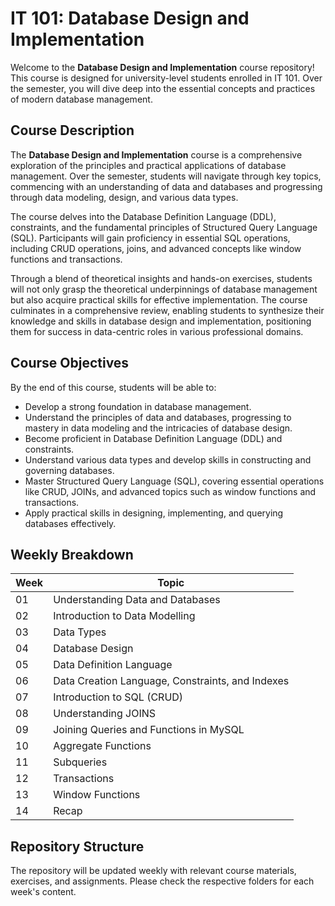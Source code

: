 # IT 101: Database Design and Implementation

Welcome to the **Database Design and Implementation** course repository! This course is designed for university-level students enrolled in IT 101. Over the semester, you will dive deep into the essential concepts and practices of modern database management.

## Course Description

The **Database Design and Implementation** course is a comprehensive exploration of the principles and practical applications of database management. Over the semester, students will navigate through key topics, commencing with an understanding of data and databases and progressing through data modeling, design, and various data types.

The course delves into the Database Definition Language (DDL), constraints, and the fundamental principles of Structured Query Language (SQL). Participants will gain proficiency in essential SQL operations, including CRUD operations, joins, and advanced concepts like window functions and transactions.

Through a blend of theoretical insights and hands-on exercises, students will not only grasp the theoretical underpinnings of database management but also acquire practical skills for effective implementation. The course culminates in a comprehensive review, enabling students to synthesize their knowledge and skills in database design and implementation, positioning them for success in data-centric roles in various professional domains.

## Course Objectives

By the end of this course, students will be able to:

- Develop a strong foundation in database management.
- Understand the principles of data and databases, progressing to mastery in data modeling and the intricacies of database design.
- Become proficient in Database Definition Language (DDL) and constraints.
- Understand various data types and develop skills in constructing and governing databases.
- Master Structured Query Language (SQL), covering essential operations like CRUD, JOINs, and advanced topics such as window functions and transactions.
- Apply practical skills in designing, implementing, and querying databases effectively.

## Weekly Breakdown

| Week | Topic                                            |
| ---- | ------------------------------------------------ |
| 01   | Understanding Data and Databases                 |
| 02   | Introduction to Data Modelling                   |
| 03   | Data Types                                       |
| 04   | Database Design                                  |
| 05   | Data Definition Language                         |
| 06   | Data Creation Language, Constraints, and Indexes |
| 07   | Introduction to SQL (CRUD)                       |
| 08   | Understanding JOINS                              |
| 09   | Joining Queries and Functions in MySQL           |
| 10   | Aggregate Functions                              |
| 11   | Subqueries                                       |
| 12   | Transactions                                     |
| 13   | Window Functions                                 |
| 14   | Recap                                            |

## Repository Structure

The repository will be updated weekly with relevant course materials, exercises, and assignments. Please check the respective folders for each week's content.
